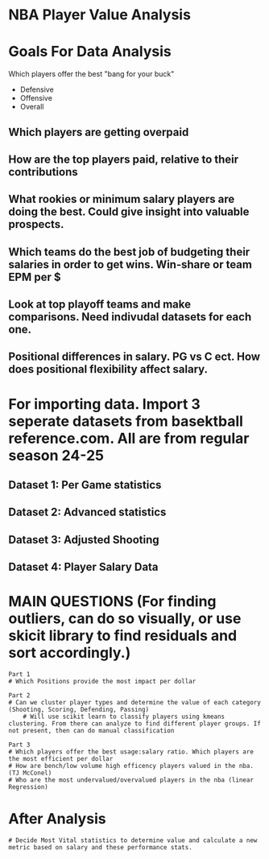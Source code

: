 # NBA Player Value Analysis

# Goals For Data Analysis
Which players offer the best "bang for your buck"
- Defensive
- Offensive
- Overall 
## Which players are getting overpaid
## How are the top players paid, relative to their contributions
## What rookies or minimum salary players are doing the best. Could give insight into valuable prospects. 

## Which teams do the best job of budgeting their salaries in order to get wins. Win-share or team EPM per $
## Look at top playoff teams and make comparisons. Need indivudal datasets for each one. 
## Positional differences in salary. PG vs C ect. How does positional flexibility affect salary. 


# For importing data. Import 3 seperate datasets from basektball reference.com. All are from regular season 24-25
 ## Dataset 1: Per Game statistics
 ## Dataset 2: Advanced statistics
 ## Dataset 3: Adjusted Shooting
 ## Dataset 4: Player Salary Data



# MAIN QUESTIONS  (For finding outliers, can do so visually, or use skicit library to find residuals and sort accordingly.)

    Part 1
    # Which Positions provide the most impact per dollar

    Part 2
    # Can we cluster player types and determine the value of each category (Shooting, Scoring, Defending, Passing)
        # Will use scikit learn to classify players using kmeans clustering. From there can analyze to find different player groups. If not present, then can do manual classification

    Part 3
    # Which players offer the best usage:salary ratio. Which players are the most efficient per dollar
    # How are bench/low volume high efficency players valued in the nba. (TJ McConel)
    # Who are the most undervalued/overvalued players in the nba (linear Regression)

    

# After Analysis
    # Decide Most Vital statistics to determine value and calculate a new metric based on salary and these performance stats. 